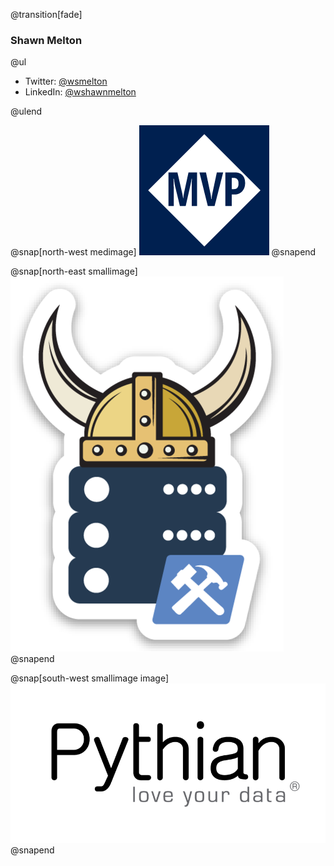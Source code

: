 @transition[fade]
### Shawn Melton
@ul

- Twitter: [@wsmelton](https://twitter.com/wsmelton)
- LinkedIn: [@wshawnmelton](https://linkedin.com/wshawnmelton)

@ulend

@snap[north-west medimage]
![mvp-logo](images/mvp_blue_avatar.png)
@snapend

@snap[north-east smallimage]
![dbatools-thor](images/dbatools_thor.png)
@snapend

@snap[south-west smallimage
image]
![pythian-logo](images/pythian_black.png)
@snapend